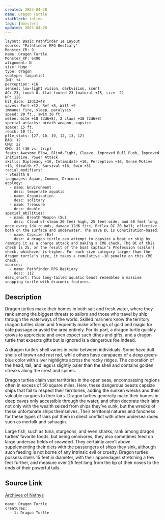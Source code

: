 ```yaml
---
created: 2023-04-28
name: Dragon Turtle
statblock: inline
tags: [monster]
updated: 2023-04-28
---
```

```statblock
layout: Basic Pathfinder 1e Layout
source: "Pathfinder RPG Bestiary"
Monster_CR: 9
name: Dragon Turtle
Monster_XP: 6400
alignment: N
size: Huge
type: dragon
subtype: (aquatic)
INI: +4
perception: +16
senses: low-light vision, darkvision, scent
AC: 23, touch 8, flat-footed 23 (natural +15, size -2)
HP: 126
hit_dice: 12d12+48
saves: Fort +12, Ref +8, Will +9
immune: fire, sleep, paralysis
speed: 20 ft., swim 30 ft.
melee: bite +18 (3d6+8), 2 claws +18 (2d6+8)
special_attacks: breath weapon, capsize
space: 15 ft.
reach: 10 ft.
pf1e_stats: [27, 10, 19, 12, 13, 12]
BAB: 12
CMB: 22
CMD: 32 (36 vs. trip)
feats: Awesome Blow, Blind-Fight, Cleave, Improved Bull Rush, Improved Initiative, Power Attack
skills: Diplomacy +16, Intimidate +16, Perception +16, Sense Motive +16, Stealth +7, Survival +16, Swim +31
racial_modifiers:
- Stealth 8
languages: Aquan, Common, Draconic
ecology:
  - name: Environment
    desc: temperate aquatic
  - name: Organisation
    desc: solitary
  - name: Treasure
    desc: double
special_abilities:
  - name: Breath Weapon (Su)
    desc: Cloud of steam 20 feet high, 25 feet wide, and 50 feet long, once every 1d4 rounds, damage 12d6 fire, Reflex DC 20 half; effective both on the surface and underwater. The save DC is Constitution-based.
  - name: Capsize (Ex)
    desc: A dragon turtle can attempt to capsize a boat or ship by ramming it as a charge attack and making a CMB check. The DC of this check is 25, or the result of the boat captain’s Profession (sailor) check, whichever is higher. For each size category larger than the dragon turtle’s size, it takes a cumulative -10 penalty on this CMB check.
sources:
  - name: Pathfinder RPG Bestiary
    desc: 112
desc_short: This long-tailed aquatic beast resembles a massive snapping turtle with draconic features.
```
## Description
Dragon turtles make their homes in both salt and fresh water, where they rank among the biggest threats to sailors and those who travel by ship through the waterways of the world. Skilled mariners know the territory dragon turtles claim and frequently make offerings of gold and magic for safe passage or avoid the area entirely. For its part, a dragon turtle quickly grows to appreciate and even expect such tithes and gifts, and a dragon turtle that expects gifts but is ignored is a dangerous foe indeed.

A dragon turtle’s shell varies in color between individuals. Some have dull shells of brown and rust red, while others have carapaces of a deep green-blue color with silver highlights across the rocky ridges. The coloration of the head, tail, and legs is slightly paler than the shell and contains golden streaks along the crest and spines.

Dragon turtles claim vast territories in the open seas, encompassing regions often in excess of 50 square miles. Here, these dangerous beasts capsize ships that fail to respect their territories, adding the sunken wrecks and their valuable cargoes to their lairs. Dragon turtles generally make their homes in deep caves only accessible through the water, and often decorate their lairs not only with the wealth seized from ships they’ve sunk, but the wrecks of these unfortunate ships themselves. Their territorial natures and fondness for these types of lairs put them in direct conflict with other undersea races such as merfolk and sahuagin.

Large fish, such as tuna, sturgeons, and even sharks, rank among dragon turtles’ favorite foods, but being omnivores, they also sometimes feed on large undersea fields of seaweed. They certainly aren’t above supplementing their diets with the passengers of ships they sink, although such feeding is not borne of any intrinsic evil or cruelty. Dragon turtles possess shells 15 feet in diameter, with their appendages stretching a few feet further, and measure over 25 feet long from the tip of their noses to the ends of their powerful tails.
## Source Link
[Archives of Nethys](https://aonprd.com/MonsterDisplay.aspx?ItemName=Dragon%20Turtle)
```encounter-table
name: Dragon Turtle
creatures:
  - 1: Dragon Turtle
```
